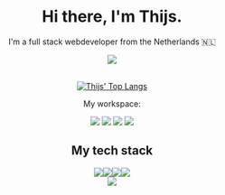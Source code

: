 <h1 align='center'>
  Hi there, I'm Thijs.
</h1>
<p align='center'>I'm a full stack webdeveloper from the Netherlands 🇳🇱</p>
<div align="center">
  <a href="https://www.linkedin.com/in/thijsvanderwoude/" target="_blank">
    <img src="https://img.shields.io/badge/linkedin-%230077B5.svg?&style=for-the-badge&logo=linkedin&logoColor=white" />
  </a>
</div>
<br>
<div align='center'>
<!--[![Thijs' GitHub stats](https://github-readme-stats.vercel.app/api?username=thijsvanderwoude&theme=github_dark)](https://github.com/thijsvanderwoude)-->
  
[![Thijs' Top Langs](https://github-readme-stats.vercel.app/api/top-langs/?username=thijsvanderwoude&layout=compact&theme=github_dark)](https://github.com/thijsvanderwoude)


  <p>My workspace:</p>
  <img src="https://img.shields.io/badge/manjaro-35BF5C?style=for-the-badge&logo=manjaro&logoColor=white">
  <img src="https://img.shields.io/badge/Intel%20Core_i5_9th-0071C5?style=for-the-badge&logo=intel&logoColor=white">
  <img src="https://img.shields.io/badge/RAM-16GB-%230071C5.svg?&style=for-the-badge&logoColor=white">
  <img src="https://img.shields.io/badge/NVIDIA-RTX2060-76B900?style=for-the-badge&logo=nvidia&logoColor=white">


## My tech stack
<img src="https://img.shields.io/badge/freebsd-AB2B28?style=for-the-badge&logo=freebsd&logoColor=white"><img src="https://img.shields.io/badge/Apache-D22128?style=for-the-badge&logo=Apache&logoColor=white"><img src="https://img.shields.io/badge/MariaDB-003545?style=for-the-badge&logo=mariadb&logoColor=white"><img src="https://img.shields.io/badge/PHP-777BB4?style=for-the-badge&logo=php&logoColor=white">
<br>
<img src="https://img.shields.io/badge/Bootstrap-563D7C?style=for-the-badge&logo=bootstrap&logoColor=white">


</div>
<!---
thijsvanderwoude/thijsvanderwoude is a ✨ special ✨ repository because its `README.md` (this file) appears on your GitHub profile.
You can click the Preview link to take a look at your changes.
--->
